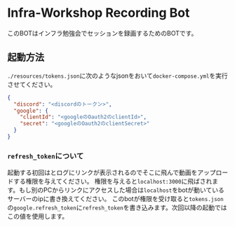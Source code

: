 # Infra-Workshop Recording Bot

このBOTはインフラ勉強会でセッションを録画するためのBOTです。

## 起動方法

`./resources/tokens.json`に次のようなjsonをおいて`docker-compose.yml`を実行させてください。
```json
{
  "discord": "<discordのトークン>",
  "google": {
    "clientId": "<googleのOauth2のclientId>",
    "secret": "<googleのOauth2のclientSecret>"
  }
}
```

### `refresh_token`について
起動する初回はとログにリンクが表示されるのでそこに飛んで動画をアップロードする権限を与えてください。
権限を与えると`localhost:3000`に飛ばされます。もし別のPCからリンクにアクセスした場合は`localhost`をbotが動いているサーバーのipに書き換えてください。
このbotが権限を受け取ると`tokens.json`の`google.refresh_token`に`refresh_token`を書き込みます。次回以降の起動ではこの値を使用します。
